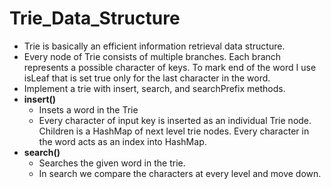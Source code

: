 # Trie_Data_Structure
- Trie is basically an efficient information retrieval data structure. 
- Every node of Trie consists of multiple branches. Each branch represents a possible character of keys. To mark end of the word I use isLeaf that is set true only for the last character in the word.
- Implement a trie with insert, search, and searchPrefix methods.
- **insert()**
  - Insets a word in the Trie
  -  Every character of input key is inserted as an individual Trie node. Children is a HashMap of next level trie nodes. Every  character in the word acts as an index into HashMap. 
- **search()**
  - Searches the given word in the trie.
  - In search we compare the characters at every level and move down.
